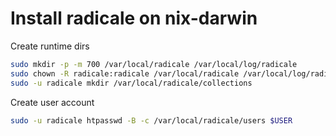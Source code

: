<!--
SPDX-FileCopyrightText: 2014-2025 Justus Perlwitz

SPDX-License-Identifier: GPL-3.0-or-later
-->

# Install radicale on nix-darwin

Create runtime dirs

```bash
sudo mkdir -p -m 700 /var/local/radicale /var/local/log/radicale
sudo chown -R radicale:radicale /var/local/radicale /var/local/log/radicale
sudo -u radicale mkdir /var/local/radicale/collections
```

Create user account

```bash
sudo -u radicale htpasswd -B -c /var/local/radicale/users $USER
```
